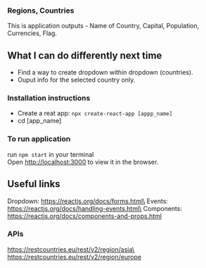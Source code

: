
### Regions, Countries
This is application outputs - Name of Country, Capital, Population, Currencies, Flag.

## What I can do differently next time
- Find a way to create dropdown within dropdown (countries).
- Ouput info for the selected country only.

### Installation instructions
- Create a reat app:
`npx create-react-app [appp_name]`
- cd [app_name]

### To run application
run `npm start` in your terminal\
Open [http://localhost:3000](http://localhost:3000) to view it in the browser. <br>

## Useful links
Dropdown: https://reactjs.org/docs/forms.html\
Events: https://reactjs.org/docs/handling-events.html\
Components: https://reactjs.org/docs/components-and-props.html

### APIs
https://restcountries.eu/rest/v2/region/asia\
https://restcountries.eu/rest/v2/region/europe